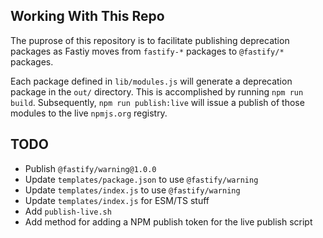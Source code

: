 ## Working With This Repo

The puprose of this repository is to facilitate publishing deprecation
packages as Fastiy moves from `fastify-*` packages to `@fastify/*` packages.

Each package defined in `lib/modules.js` will generate a deprecation package
in the `out/` directory. This is accomplished by running `npm run build`.
Subsequently, `npm run publish:live` will issue a publish of those modules
to the live `npmjs.org` registry.

## TODO

+ Publish `@fastify/warning@1.0.0`
+ Update `templates/package.json` to use `@fastify/warning`
+ Update `templates/index.js` to use `@fastify/warning`
+ Update `templates/index.js` for ESM/TS stuff
+ Add `publish-live.sh`
+ Add method for adding a NPM publish token for the live publish script
